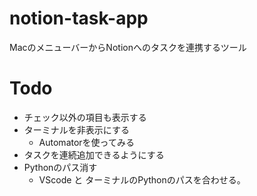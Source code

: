 # notion-task-app
MacのメニューバーからNotionへのタスクを連携するツール


# Todo
 - チェック以外の項目も表示する
 - ターミナルを非表示にする
   - Automatorを使ってみる
 - タスクを連続追加できるようにする
 - Pythonのパス消す
   - VScode と ターミナルのPythonのパスを合わせる。
